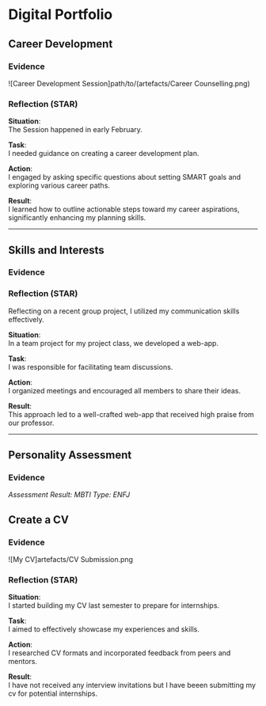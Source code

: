 # Digital Portfolio

## Career Development

### Evidence
![Career Development Session]path/to/(artefacts/Career Counselling.png)  

### Reflection (STAR)
**Situation**:  
The Session happened in early February.

**Task**:  
I needed guidance on creating a career development plan.

**Action**:  
I engaged by asking specific questions about setting SMART goals and exploring various career paths.

**Result**:  
I learned how to outline actionable steps toward my career aspirations, significantly enhancing my planning skills.

---

## Skills and Interests

### Evidence


### Reflection (STAR)
Reflecting on a recent group project, I utilized my communication skills effectively.

**Situation**:  
In a team project for my project class, we developed a web-app.

**Task**:  
I was responsible for facilitating team discussions.

**Action**:  
I organized meetings and encouraged all members to share their ideas.

**Result**:  
This approach led to a well-crafted web-app that received high praise from our professor.

---

## Personality Assessment

### Evidence
*Assessment Result: MBTI Type: ENFJ*

## Create a CV

### Evidence
![My CV]artefacts/CV Submission.png

### Reflection (STAR)
**Situation**:  
I started building my CV last semester to prepare for internships.

**Task**:  
I aimed to effectively showcase my experiences and skills.

**Action**:  
I researched CV formats and incorporated feedback from peers and mentors.

**Result**:  
I have not received any interview invitations but I have beeen submitting my cv for potential internships.

